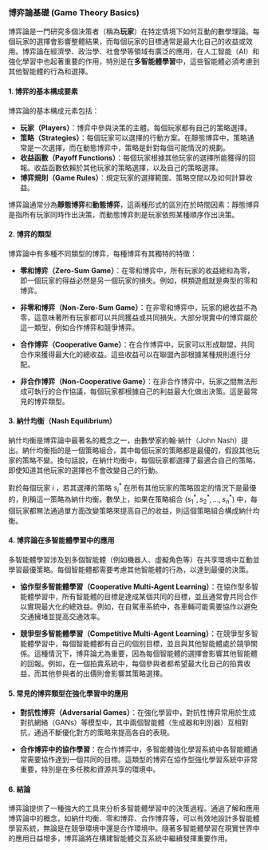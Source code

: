 ### 博弈論基礎 (Game Theory Basics)

博弈論是一門研究多個決策者（稱為**玩家**）在特定情境下如何互動的數學理論。每個玩家的選擇會影響整體結果，而每個玩家的目標通常是最大化自己的收益或效用。博弈論在經濟學、政治學、社會學等領域有廣泛的應用，在人工智能（AI）和強化學習中也起著重要的作用，特別是在**多智能體學習**中，這些智能體必須考慮到其他智能體的行為和選擇。

#### 1. 博弈的基本構成要素

博弈論的基本構成元素包括：

- **玩家（Players）**：博弈中參與決策的主體。每個玩家都有自己的策略選擇。
- **策略（Strategies）**：每個玩家可以選擇的行動方案。在靜態博弈中，策略通常是一次選擇，而在動態博弈中，策略是針對每個可能情況的規劃。
- **收益函數（Payoff Functions）**：每個玩家根據其他玩家的選擇所能獲得的回報。收益函數依賴於其他玩家的策略選擇，以及自己的策略選擇。
- **博弈規則（Game Rules）**：規定玩家的選擇範圍、策略空間以及如何計算收益。
  
博弈論通常分為**靜態博弈**和**動態博弈**，這兩種形式的區別在於時間因素：靜態博弈是指所有玩家同時作出決策，而動態博弈則是玩家依照某種順序作出決策。

#### 2. 博弈的類型

博弈論中有多種不同類型的博弈，每種博弈有其獨特的特徵：

- **零和博弈（Zero-Sum Game）**：在零和博弈中，所有玩家的收益總和為零，即一個玩家的得益必然是另一個玩家的損失。例如，棋類遊戲就是典型的零和博弈。
  
- **非零和博弈（Non-Zero-Sum Game）**：在非零和博弈中，玩家的總收益不為零，這意味著所有玩家都可以共同獲益或共同損失。大部分現實中的博弈屬於這一類型，例如合作博弈和競爭博弈。

- **合作博弈（Cooperative Game）**：在合作博弈中，玩家可以形成聯盟，共同合作來獲得最大化的總收益。這些收益可以在聯盟內部根據某種規則進行分配。
  
- **非合作博弈（Non-Cooperative Game）**：在非合作博弈中，玩家之間無法形成可執行的合作協議，每個玩家都根據自己的利益最大化做出決策。這是最常見的博弈類型。

#### 3. 納什均衡（Nash Equilibrium）

納什均衡是博弈論中最著名的概念之一，由數學家約翰·納什（John Nash）提出。納什均衡指的是一個策略組合，其中每個玩家的策略都是最優的，假設其他玩家的策略不變。換句話說，在納什均衡中，每個玩家都選擇了最適合自己的策略，即使知道其他玩家的選擇也不會改變自己的行動。

對於每個玩家  $i$ ，若其選擇的策略  $s_i^*$  在所有其他玩家的策略固定的情況下是最優的，則稱這一策略為納什均衡。數學上，如果在策略組合  $(s_1^*, s_2^*, \ldots, s_n^*)$  中，每個玩家都無法通過單方面改變策略來提高自己的收益，則這個策略組合構成納什均衡。

#### 4. 博弈論在多智能體學習中的應用

多智能體學習涉及到多個智能體（例如機器人、虛擬角色等）在共享環境中互動並學習最優策略。每個智能體都需要考慮其他智能體的行為，以達到最優的決策。

- **協作型多智能體學習（Cooperative Multi-Agent Learning）**：在協作型多智能體學習中，所有智能體的目標是達成某個共同的目標，並且通常會共同合作以實現最大化的總效益。例如，在自駕車系統中，各車輛可能需要協作以避免交通擁堵並提高交通效率。

- **競爭型多智能體學習（Competitive Multi-Agent Learning）**：在競爭型多智能體學習中，每個智能體都有自己的個別目標，並且與其他智能體處於競爭關係。這種情況下，博弈論尤為重要，因為每個智能體的選擇會影響其他智能體的回報。例如，在一個拍賣系統中，每個參與者都希望最大化自己的拍賣收益，而其他參與者的出價則會影響其策略選擇。

#### 5. 常見的博弈類型在強化學習中的應用

- **對抗性博弈（Adversarial Games）**：在強化學習中，對抗性博弈常用於生成對抗網絡（GANs）等模型中，其中兩個智能體（生成器和判別器）互相對抗，通過不斷優化對方的策略來提高各自的表現。

- **合作博弈中的協作學習**：在合作博弈中，多智能體強化學習系統中各智能體通常需要協作達到一個共同的目標。這類型的博弈在協作型強化學習系統中非常重要，特別是在多任務和資源共享的環境中。

#### 6. 結論

博弈論提供了一種強大的工具來分析多智能體學習中的決策過程。通過了解和應用博弈論中的概念，如納什均衡、零和博弈、合作博弈等，可以有效地設計多智能體學習系統，無論是在競爭環境中還是合作環境中。隨著多智能體學習在現實世界中的應用日益增多，博弈論將在構建智能體交互系統中繼續發揮重要作用。